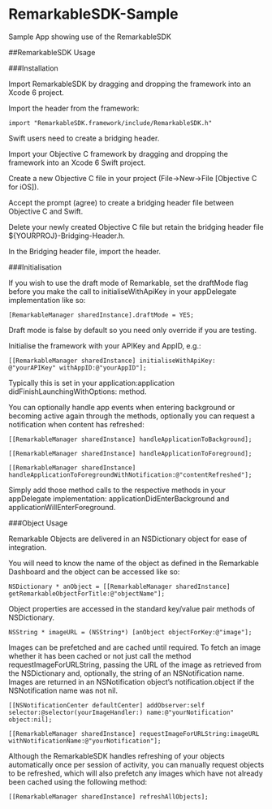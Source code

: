 # RemarkableSDK-Sample
Sample App showing use of the RemarkableSDK

##RemarkableSDK Usage

###Installation

Import RemarkableSDK by dragging and dropping the framework into an Xcode 6 project.

Import the header from the framework:

`import "RemarkableSDK.framework/include/RemarkableSDK.h"`

Swift users need to create a bridging header.

Import your Objective C framework by dragging and dropping the framework into an Xcode 6 Swift project.

Create a new Objective C file in your project (File->New->File [Objective C for iOS]).

Accept the prompt (agree) to create a bridging header file between Objective C and Swift.

Delete your newly created Objective C file but retain the bridging header file ${YOURPROJ}-Bridging-Header.h.

In the Bridging header file, import the header.

###Initialisation



If you wish to use the draft mode of Remarkable, set the draftMode flag before you make the call to initialiseWithApiKey in your appDelegate implementation like so:

`[RemarkableManager sharedInstance].draftMode = YES;`

Draft mode is false by default so you need only override if you are testing.

Initialise the framework with your APIKey and AppID, e.g.:

`[[RemarkableManager sharedInstance] initialiseWithApiKey: @"yourAPIKey" withAppID:@"yourAppID"];`

Typically this is set in your application:application didFinishLaunchingWithOptions: method. 

You can optionally handle app events when entering background or becoming active again through the methods, optionally you can request a notification when content has refreshed:

`[[RemarkableManager sharedInstance] handleApplicationToBackground];`

`[[RemarkableManager sharedInstance] handleApplicationToForeground];`

`[[RemarkableManager sharedInstance] handleApplicationToForegroundWithNotification:@"contentRefreshed"];`

Simply add those method calls to the respective methods in your appDelegate implementation:
applicationDidEnterBackground and applicationWillEnterForeground.

 
###Object Usage

Remarkable Objects are delivered in an NSDictionary object for ease of integration.

You will need to know the name of the object as defined in the Remarkable Dashboard and the object can be accessed like so:

`NSDictionary * anObject = [[RemarkableManager sharedInstance] getRemarkableObjectForTitle:@"objectName"];`

Object properties are accessed in the standard key/value pair methods of NSDictionary.

`NSString * imageURL = (NSString*) [anObject objectForKey:@"image"];`

Images can be prefetched and are cached until required. To fetch an image whether it has been cached or not just call the method requestImageForURLString, passing the URL of the image as retrieved from the NSDictionary and, optionally, the string of an NSNotification name. Images are returned in an NSNotification object’s notification.object if the NSNotification name was not nil.

`[[NSNotificationCenter defaultCenter] addObserver:self selector:@selector(yourImageHandler:) name:@"yourNotification" object:nil];`

`[[RemarkableManager sharedInstance] requestImageForURLString:imageURL withNotificationName:@"yourNotification"];`

Although the RemarkableSDK handles refreshing of your objects automatically once per session of activity, you can manually request objects to be refreshed, which will also prefetch any images which have not already been cached using the following method:

`[[RemarkableManager sharedInstance] refreshAllObjects];`


